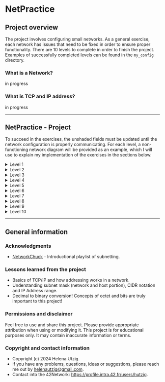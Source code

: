 # NetPractice

## Project overview

The project involves configuring small networks. As a general exercise, each network has issues that need to be fixed in order to ensure proper functionality. There are 10 levels to complete in order to finish the project. Examples of successfully completed levels can be found in the `my_config` directory.

### What is a Network?
in progress

### What is TCP and IP address?
in progress

---

## NetPractice - Project

To succeed in the exercises, the unshaded fields must be updated until the network configuration is properly communicating. For each level, a non-functioning network diagram will be provided as an example, which I will use to explain my implementation of the exercises in the sections below.

<details>
  <summary>Level 1</summary>
  <br>

example of level 1 explaning 

  </details>

<details>
  <summary>Level 2</summary>
  <br>

example of level 

  </details>

<details>
  <summary>Level 3</summary>
  <br>

example of level 

  </details>

<details>
  <summary>Level 4</summary>
  <br>

example of level 

  </details>


<details>
  <summary>Level 5</summary>
  <br>

example of level 

  </details>


<details>
  <summary>Level 6</summary>
  <br>

example of level 

  </details>


<details>
  <summary>Level 7</summary>
  <br>

example of level 

  </details>

<details>
  <summary>Level 8</summary>
  <br>

example of level 

  </details>

<details>
  <summary>Level 9</summary>
  <br>

example of level 

  </details>


<details>
  <summary>Level 10</summary>
  <br>

example of level 

  </details>

---

## General information

### Acknowledgments

- [NetworkChuck](https://youtu.be/5WfiTHiU4x8?si=nG4YrKvgIwYG8EY_) - Introductional playlist of subnetting. 

### Lessons learned from the project

- Basics of TCP/IP and how addressing works in a network.
- Understanding subnet mask (network and host portion), CIDR notation and IP Address range.
- Decimal to binary conversion! Concepts of octet and bits are truly important to this project!

### Permissions and disclaimer

Feel free to use and share this project. Please provide appropriate attribution when using or modifying it. This project is for educational purposes only. It may contain inaccurate information or terms.

### Copyright and contact information

- Copyright (c) 2024 Helena Utzig.
- If you have any problems, questions, ideas or suggestions, please reach me out by helenautzig@gmail.com.
- Contact into the 42Network: https://profile.intra.42.fr/users/hutzig.
